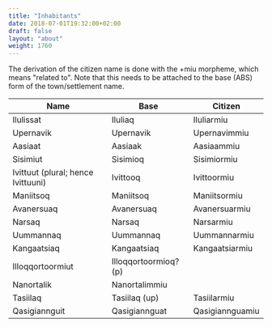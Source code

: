 ```yaml
---
title: "Inhabitants"
date: 2018-07-01T19:32:00+02:00
draft: false
layout: "about"
weight: 1760
---
```

The derivation of the citizen name is done with the +miu morpheme, which means "related to". Note that this needs to be attached to the base (ABS) form of the town/settlement name.

| Name                               | Base              | Citizen             |
|------------------------------------|-------------------|---------------------|
| Ilulissat                          | Iluliaq           | Iluliarmiu          |
| Upernavik                          | Upernavik         | Upernavimmiu        |
| Aasiaat                            | Aasiaak           | Aasiaammiu          |
| Sisimiut                           | Sisimioq          | Sisimiormiu         |
| Ivittuut (plural; hence Ivittuuni) | Ivittooq          | Ivittoormiu         |
| Maniitsoq                          | Maniitsoq         | Maniitsormiu        |
| Avanersuaq                         | Avanersuaq        | Avanersuarmiu       |
| Narsaq                             | Narsaq            | Narsarmiu           |
| Uummannaq                          | Uummannaq         | Uummannarmiu         |
| Kangaatsiaq                        | Kangaatsiaq       | Kangaatsiarmiu      |
| Illoqqortoormiut                   | Illoqqortoormioq?(p)|                   |
| Nanortalik                         | Nanortalimmiu     |                     |
| Tasiilaq                           | Tasiilaq (up)     | Tasiilarmiu         |
| Qasigiannguit                      | Qasigiannguat     | Qasigiannguamiu     |
